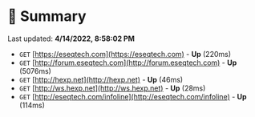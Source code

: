 # 📖 Summary
Last updated: **4/14/2022, 8:58:02 PM**

- `GET` [https://eseqtech.com](https://eseqtech.com) - **Up** (220ms)
- `GET` [http://forum.eseqtech.com](http://forum.eseqtech.com) - **Up** (5076ms)
- `GET` [http://hexp.net](http://hexp.net) - **Up** (46ms)
- `GET` [http://ws.hexp.net](http://ws.hexp.net) - **Up** (28ms)
- `GET` [http://eseqtech.com/infoline](http://eseqtech.com/infoline) - **Up** (114ms)
